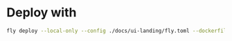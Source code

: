 # Deploy with

```bash
fly deploy --local-only --config ./docs/ui-landing/fly.toml --dockerfile ./docs/ui-landing/Dockerfile
```
